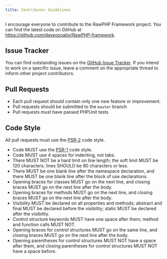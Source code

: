 ```yaml
---
title: Contributor Guidelines
---
```


I encourage everyone to contribute to the RawPHP Framework project. You can find the latest code on GitHub at <https://github.com/daveozoalor/RawPHP-framework>.

## Issue Tracker

You can find outstanding issues on the [GitHub Issue Tracker](https://github.com/daveozoalor/RawPHP-framework/issues). If you intend to work on a specific issue, leave a comment on the appropriate thread to inform other project contributors.

## Pull Requests

* Each pull request should contain only one new feature or improvement.
* Pull requests should be submitted to the `master` branch
* Pull requests must have passed PHPUnit tests

## Code Style

All pull requests must use the [PSR-2](http://www.php-fig.org/psr/psr-2/) code style.

* Code MUST use the [PSR-1](http://www.php-fig.org/psr/psr-1/) code style.
* Code MUST use 4 spaces for indenting, not tabs.
* There MUST NOT be a hard limit on line length; the soft limit MUST be 120 characters; lines SHOULD be 80 characters or less.
* There MUST be one blank line after the namespace declaration, and there MUST be one blank line after the block of use declarations.
* Opening braces for classes MUST go on the next line, and closing braces MUST go on the next line after the body.
* Opening braces for methods MUST go on the next line, and closing braces MUST go on the next line after the body.
* Visibility MUST be declared on all properties and methods; abstract and final MUST be declared before the visibility; static MUST be declared after the visibility.
* Control structure keywords MUST have one space after them; method and function calls MUST NOT.
* Opening braces for control structures MUST go on the same line, and closing braces MUST go on the next line after the body.
* Opening parentheses for control structures MUST NOT have a space after them, and closing parentheses for control structures MUST NOT have a space before.
